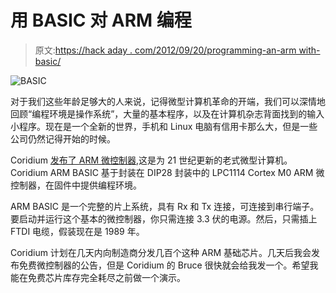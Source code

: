 # 用 BASIC 对 ARM 编程

> 原文:[https://hack aday . com/2012/09/20/programming-an-arm with-basic/](https://hackaday.com/2012/09/20/programming-an-arm-with-basic/)

![](../Images/e7021d06310f91dbd3c16b6b97e770ab.png "BASIC")

对于我们这些年龄足够大的人来说，记得微型计算机革命的开端，我们可以深情地回顾“编程环境是操作系统”，大量的基本程序，以及在计算机杂志背面找到的输入小程序。现在是一个全新的世界，手机和 Linux 电脑有信用卡那么大，但是一些公司仍然记得开始的时候。

Coridium [发布了 ARM 微控制器](http://www.coridium.us/prod-specs1.html),这是为 21 世纪更新的老式微型计算机。Coridium ARM BASIC 基于封装在 DIP28 封装中的 LPC1114 Cortex M0 ARM 微控制器，在固件中提供编程环境。

ARM BASIC 是一个完整的片上系统，具有 Rx 和 Tx 连接，可连接到串行端子。要启动并运行这个基本的微控制器，你只需连接 3.3 伏的电源。然后，只需插上 FTDI 电缆，假装现在是 1989 年。

Coridium 计划在几天内向制造商分发几百个这种 ARM 基础芯片。几天后我会发布免费微控制器的公告，但是 Coridium 的 Bruce 很快就会给我发一个。希望我能在免费芯片库存完全耗尽之前做一个演示。